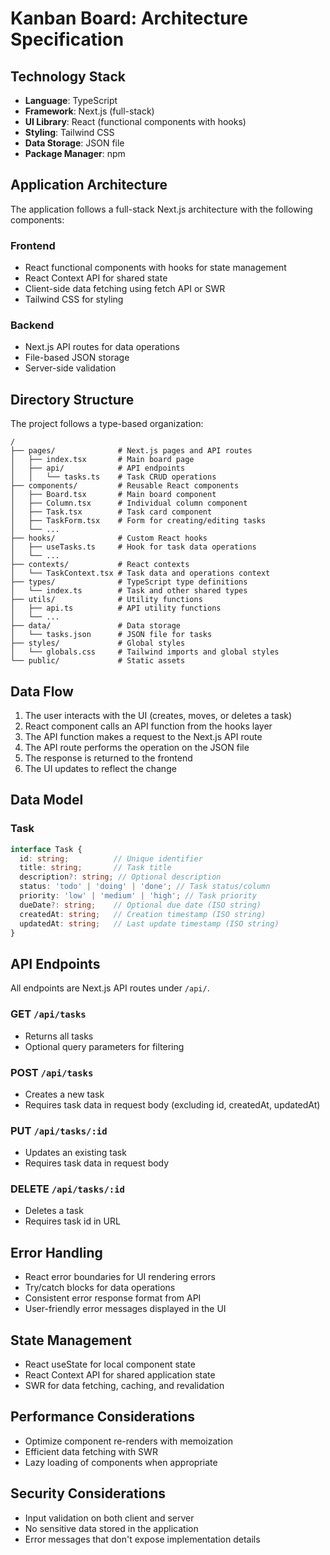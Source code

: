 # Kanban Board: Architecture Specification

## Technology Stack

- **Language**: TypeScript
- **Framework**: Next.js (full-stack)
- **UI Library**: React (functional components with hooks)
- **Styling**: Tailwind CSS
- **Data Storage**: JSON file
- **Package Manager**: npm

## Application Architecture

The application follows a full-stack Next.js architecture with the following components:

### Frontend

- React functional components with hooks for state management
- React Context API for shared state
- Client-side data fetching using fetch API or SWR
- Tailwind CSS for styling

### Backend

- Next.js API routes for data operations
- File-based JSON storage
- Server-side validation

## Directory Structure

The project follows a type-based organization:

```
/
├── pages/              # Next.js pages and API routes
│   ├── index.tsx       # Main board page
│   ├── api/            # API endpoints
│   │   └── tasks.ts    # Task CRUD operations
├── components/         # Reusable React components
│   ├── Board.tsx       # Main board component
│   ├── Column.tsx      # Individual column component
│   ├── Task.tsx        # Task card component
│   ├── TaskForm.tsx    # Form for creating/editing tasks
│   └── ...
├── hooks/              # Custom React hooks
│   ├── useTasks.ts     # Hook for task data operations
│   └── ...
├── contexts/           # React contexts
│   └── TaskContext.tsx # Task data and operations context
├── types/              # TypeScript type definitions
│   └── index.ts        # Task and other shared types
├── utils/              # Utility functions
│   ├── api.ts          # API utility functions
│   └── ...
├── data/               # Data storage
│   └── tasks.json      # JSON file for tasks
├── styles/             # Global styles
│   └── globals.css     # Tailwind imports and global styles
└── public/             # Static assets
```

## Data Flow

1. The user interacts with the UI (creates, moves, or deletes a task)
2. React component calls an API function from the hooks layer
3. The API function makes a request to the Next.js API route
4. The API route performs the operation on the JSON file
5. The response is returned to the frontend
6. The UI updates to reflect the change

## Data Model

### Task

```typescript
interface Task {
  id: string;          // Unique identifier
  title: string;       // Task title
  description?: string; // Optional description
  status: 'todo' | 'doing' | 'done'; // Task status/column
  priority: 'low' | 'medium' | 'high'; // Task priority
  dueDate?: string;    // Optional due date (ISO string)
  createdAt: string;   // Creation timestamp (ISO string)
  updatedAt: string;   // Last update timestamp (ISO string)
}
```

## API Endpoints

All endpoints are Next.js API routes under `/api/`.

### GET `/api/tasks`

- Returns all tasks
- Optional query parameters for filtering

### POST `/api/tasks`

- Creates a new task
- Requires task data in request body (excluding id, createdAt, updatedAt)

### PUT `/api/tasks/:id`

- Updates an existing task
- Requires task data in request body

### DELETE `/api/tasks/:id`

- Deletes a task
- Requires task id in URL

## Error Handling

- React error boundaries for UI rendering errors
- Try/catch blocks for data operations
- Consistent error response format from API
- User-friendly error messages displayed in the UI

## State Management

- React useState for local component state
- React Context API for shared application state
- SWR for data fetching, caching, and revalidation

## Performance Considerations

- Optimize component re-renders with memoization
- Efficient data fetching with SWR
- Lazy loading of components when appropriate

## Security Considerations

- Input validation on both client and server
- No sensitive data stored in the application
- Error messages that don't expose implementation details